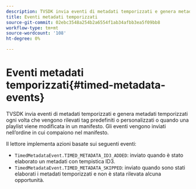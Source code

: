 ```yaml
---
description: TVSDK invia eventi di metadati temporizzati e genera metadati temporizzati ogni volta che vengono rilevati tag predefiniti o personalizzati o quando una playlist viene modificata in un manifesto. Gli eventi vengono inviati nell’ordine in cui compaiono nel manifesto.
title: Eventi metadati temporizzati
source-git-commit: 02ebc3548a254b2a6554f1ab34afbb3ea5f09bb8
workflow-type: tm+mt
source-wordcount: '108'
ht-degree: 0%

---
```


# Eventi metadati temporizzati{#timed-metadata-events}

TVSDK invia eventi di metadati temporizzati e genera metadati temporizzati ogni volta che vengono rilevati tag predefiniti o personalizzati o quando una playlist viene modificata in un manifesto. Gli eventi vengono inviati nell’ordine in cui compaiono nel manifesto.

Il lettore implementa azioni basate sui seguenti eventi:

* `TimedMetadataEvent.TIMED_METADATA_ID3_ADDED`: inviato quando è stato elaborato un metadati con tempistica ID3.
* `TimedMetadataEvent.TIMED_METADATA_SKIPPED`: inviato quando sono stati elaborati i metadati temporizzati e non è stata rilevata alcuna opportunità.
